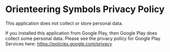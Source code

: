 # Orienteering Symbols Privacy Policy

This application does not collect or store personal data.

If you installed this application from Google Play, then Google Play does collect some personal data. Please see the privacy policy for Google Play Services here: https://policies.google.com/privacy
